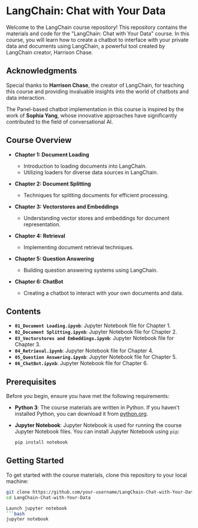 # LangChain: Chat with Your Data

Welcome to the LangChain course repository! This repository contains the materials and code for the "LangChain: Chat with Your Data" course. In this course, you will learn how to create a chatbot to interface with your private data and documents using LangChain, a powerful tool created by LangChain creator, Harrison Chase.

## Acknowledgments

Special thanks to **Harrison Chase**, the creator of LangChain, for teaching this course and providing invaluable insights into the world of chatbots and data interaction.

The Panel-based chatbot implementation in this course is inspired by the work of **Sophia Yang**, whose innovative approaches have significantly contributed to the field of conversational AI.

## Course Overview

- **Chapter 1: Document Loading**
  - Introduction to loading documents into LangChain.
  - Utilizing loaders for diverse data sources in LangChain.

- **Chapter 2: Document Splitting**
  - Techniques for splitting documents for efficient processing.

- **Chapter 3: Vectorstores and Embeddings**
  - Understanding vector stores and embeddings for document representation.

- **Chapter 4: Retrieval**
  - Implementing document retrieval techniques.

- **Chapter 5: Question Answering**
  - Building question answering systems using LangChain.

- **Chapter 6: ChatBot**
  - Creating a chatbot to interact with your own documents and data.

## Contents

- **`01_Document Loading.ipynb`**: Jupyter Notebook file for Chapter 1.
- **`02_Document Splitting.ipynb`**: Jupyter Notebook file for Chapter 2.
- **`03_Vectorstores and Embeddings.ipynb`**: Jupyter Notebook file for Chapter 3.
- **`04_Retrieval.ipynb`**: Jupyter Notebook file for Chapter 4.
- **`05_Question Answering.ipynb`**: Jupyter Notebook file for Chapter 5.
- **`06_ChatBot.ipynb`**: Jupyter Notebook file for Chapter 6.

## Prerequisites

Before you begin, ensure you have met the following requirements:

- **Python 3**: The course materials are written in Python. If you haven't installed Python, you can download it from [python.org](https://www.python.org/downloads/).

- **Jupyter Notebook**: Jupyter Notebook is used for running the course Jupyter Notebook files. You can install Jupyter Notebook using `pip`:

  ```bash
  pip install notebook

## Getting Started

To get started with the course materials, clone this repository to your local machine:

```bash
git clone https://github.com/your-username/LangChain-Chat-with-Your-Data.git
cd LangChain-Chat-with-Your-Data

Launch jupyter notebook
```bash
jupyter notebook


